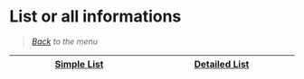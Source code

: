 # List or all informations

> *[Back](../games.md) to the menu*

| <img width="330" height="1">[Simple List](gb_list.md)<img width="330" height="1"> | <img width="330" height="1">[Detailed List](gb_info_games.md)<img width="330" height="1"> |
| :---: | :---: |
